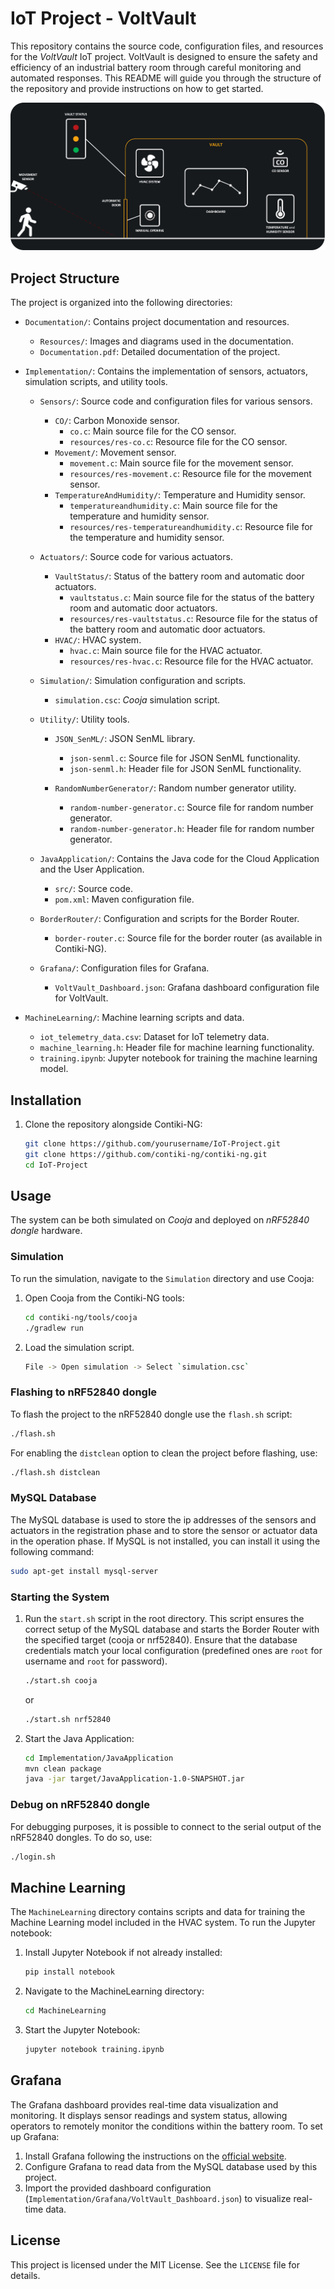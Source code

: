 # IoT Project - VoltVault
This repository contains the source code, configuration files, and resources for the *VoltVault* IoT project. VoltVault is designed to ensure the safety and efficiency of an industrial battery room through careful monitoring and automated responses. This README will guide you through the structure of the repository and provide instructions on how to get started.

![VoltVault Use Case](Documentation/Resources/use_case.png)

## Project Structure

The project is organized into the following directories:

- `Documentation/`: Contains project documentation and resources.
  - `Resources/`: Images and diagrams used in the documentation.
  - `Documentation.pdf`: Detailed documentation of the project.

- `Implementation/`: Contains the implementation of sensors, actuators, simulation scripts, and utility tools.
  
  - `Sensors/`: Source code and configuration files for various sensors.
    - `CO/`: Carbon Monoxide sensor.
      - `co.c`: Main source file for the CO sensor.
      - `resources/res-co.c`: Resource file for the CO sensor.
    - `Movement/`: Movement sensor.
      - `movement.c`: Main source file for the movement sensor.
      - `resources/res-movement.c`: Resource file for the movement sensor.
    - `TemperatureAndHumidity/`: Temperature and Humidity sensor.
      - `temperatureandhumidity.c`: Main source file for the temperature and humidity sensor.
      - `resources/res-temperatureandhumidity.c`: Resource file for the temperature and humidity sensor.
  
  - `Actuators/`: Source code for various actuators.
    - `VaultStatus/`: Status of the battery room and automatic door actuators.
      - `vaultstatus.c`: Main source file for the status of the battery room and automatic door actuators.
      - `resources/res-vaultstatus.c`: Resource file for the status of the battery room and automatic door actuators.
    - `HVAC/`: HVAC system.
      - `hvac.c`: Main source file for the HVAC actuator.
      - `resources/res-hvac.c`: Resource file for the HVAC actuator.
  
  - `Simulation/`: Simulation configuration and scripts.
    - `simulation.csc`: *Cooja* simulation script.
  
  - `Utility/`: Utility tools.

    - `JSON_SenML/`: JSON SenML library.
      - `json-senml.c`: Source file for JSON SenML functionality.
      - `json-senml.h`: Header file for JSON SenML functionality.

    - `RandomNumberGenerator/`: Random number generator utility.
      - `random-number-generator.c`: Source file for random number generator.
      - `random-number-generator.h`: Header file for random number generator.

  - `JavaApplication/`: Contains the Java code for the Cloud Application and the User Application.
    - `src/`: Source code.
    - `pom.xml`: Maven configuration file.

  - `BorderRouter/`: Configuration and scripts for the Border Router.
    - `border-router.c`: Source file for the border router (as available in Contiki-NG).

  - `Grafana/`: Configuration files for Grafana.
    - `VoltVault_Dashboard.json`: Grafana dashboard configuration file for VoltVault.
  
- `MachineLearning/`: Machine learning scripts and data.
  - `iot_telemetry_data.csv`: Dataset for IoT telemetry data.
  - `machine_learning.h`: Header file for machine learning functionality.
  - `training.ipynb`: Jupyter notebook for training the machine learning model.
  
## Installation

1. Clone the repository alongside Contiki-NG:
    ```bash
    git clone https://github.com/yourusername/IoT-Project.git
    git clone https://github.com/contiki-ng/contiki-ng.git
    cd IoT-Project
    ```

## Usage

The system can be both simulated on *Cooja* and deployed on *nRF52840 dongle* hardware.

### Simulation

To run the simulation, navigate to the `Simulation` directory and use Cooja:

1. Open Cooja from the Contiki-NG tools:
    ```bash
    cd contiki-ng/tools/cooja
    ./gradlew run
    ```
2. Load the simulation script.
    ```bash
    File -> Open simulation -> Select `simulation.csc`
    ```

### Flashing to nRF52840 dongle

To flash the project to the nRF52840 dongle use the `flash.sh` script:
  ```bash
  ./flash.sh
  ```   
For enabling the `distclean` option to clean the project before flashing, use:
  ```bash
  ./flash.sh distclean
  ```

### MySQL Database

The MySQL database is used to store the ip addresses of the sensors and actuators in the registration phase and to store the sensor or actuator data in the operation phase. If MySQL is not installed, you can install it using the following command:
  ```bash
  sudo apt-get install mysql-server
  ```

### Starting the System

1. Run the `start.sh` script in the root directory. This script ensures the correct setup of the MySQL database and starts the Border Router with the specified target (cooja or nrf52840). Ensure that the database credentials match your local configuration (predefined ones are `root` for username and `root` for password).
    ```bash
    ./start.sh cooja
    ```
    or
    ```bash
    ./start.sh nrf52840
    ```

2. Start the Java Application:
    ```bash
    cd Implementation/JavaApplication
    mvn clean package
    java -jar target/JavaApplication-1.0-SNAPSHOT.jar 
    ```

### Debug on nRF52840 dongle

For debugging purposes, it is possible to connect to the serial output of the nRF52840 dongles. To do so, use:
  ```bash
  ./login.sh
  ```

## Machine Learning

The `MachineLearning` directory contains scripts and data for training the Machine Learning model included in the HVAC system. To run the Jupyter notebook:

1. Install Jupyter Notebook if not already installed:
    ```bash
    pip install notebook
    ```
2. Navigate to the MachineLearning directory:
    ```bash
    cd MachineLearning
    ```
3. Start the Jupyter Notebook:
    ```bash
    jupyter notebook training.ipynb
    ```

## Grafana

The Grafana dashboard provides real-time data visualization and monitoring. It displays sensor readings and system status, allowing operators to remotely monitor the conditions within the battery room. To set up Grafana:

1. Install Grafana following the instructions on the [official website](https://grafana.com/get).
2. Configure Grafana to read data from the MySQL database used by this project.
3. Import the provided dashboard configuration (`Implementation/Grafana/VoltVault_Dashboard.json`) to visualize real-time data.

## License

This project is licensed under the MIT License. See the `LICENSE` file for details.

